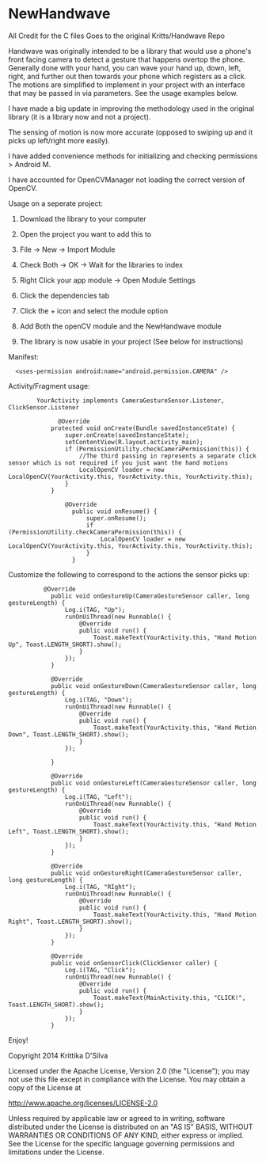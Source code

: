 # NewHandwave

All Credit for the C files Goes to the original Kritts/Handwave Repo

Handwave was originally intended to be a library that would use a phone's front facing camera to detect a gesture that happens overtop the phone. Generally done with your hand, you can wave your hand up, down, left, right, and further out then towards your phone which registers as a click. The motions are simplified to implement in your project with an interface that may be passed in via parameters. See the usage examples below.

I have made a big update in improving the methodology used in the original library (it is a library now and not a project).

The sensing of motion is now more accurate (opposed to swiping up and it picks up left/right more easily). 

I have added convenience methods for initializing and checking permissions > Android M. 

I have accounted for OpenCVManager not loading the correct version of OpenCV.

Usage on a seperate project:

1. Download the library to your computer

2. Open the project you want to add this to

3. File -> New -> Import Module

4. Check Both -> OK -> Wait for the libraries to index

5. Right Click your app module -> Open Module Settings

6. Click the dependencies tab 

7. Click the + icon and select the module option

8. Add Both the openCV module and the NewHandwave module

9. The library is now usable in your project (See below for instructions)



Manifest:

      <uses-permission android:name="android.permission.CAMERA" />


Activity/Fragment usage:

            YourActivity implements CameraGestureSensor.Listener, ClickSensor.Listener

                  @Override
                protected void onCreate(Bundle savedInstanceState) {
                    super.onCreate(savedInstanceState);
                    setContentView(R.layout.activity_main);
                    if (PermissionUtility.checkCameraPermission(this)) {
                        //The third passing in represents a separate click sensor which is not required if you just want the hand motions
                        LocalOpenCV loader = new LocalOpenCV(YourActivity.this, YourActivity.this, YourActivity.this);
                    }
                }

                    @Override
                      public void onResume() {
                          super.onResume();
                          if (PermissionUtility.checkCameraPermission(this)) {
                              LocalOpenCV loader = new LocalOpenCV(YourActivity.this, YourActivity.this, YourActivity.this);
                          }
                      }

Customize the following to correspond to the actions the sensor picks up:

              @Override
                public void onGestureUp(CameraGestureSensor caller, long gestureLength) {
                    Log.i(TAG, "Up");
                    runOnUiThread(new Runnable() {
                        @Override
                        public void run() {
                            Toast.makeText(YourActivity.this, "Hand Motion Up", Toast.LENGTH_SHORT).show();
                        }
                    });
                }

                @Override
                public void onGestureDown(CameraGestureSensor caller, long gestureLength) {
                    Log.i(TAG, "Down");
                    runOnUiThread(new Runnable() {
                        @Override
                        public void run() {
                            Toast.makeText(YourActivity.this, "Hand Motion Down", Toast.LENGTH_SHORT).show();
                        }
                    });

                }

                @Override
                public void onGestureLeft(CameraGestureSensor caller, long gestureLength) {
                    Log.i(TAG, "Left");
                    runOnUiThread(new Runnable() {
                        @Override
                        public void run() {
                            Toast.makeText(YourActivity.this, "Hand Motion Left", Toast.LENGTH_SHORT).show();
                        }
                    });
                }

                @Override
                public void onGestureRight(CameraGestureSensor caller, long gestureLength) {
                    Log.i(TAG, "RIght");
                    runOnUiThread(new Runnable() {
                        @Override
                        public void run() {
                            Toast.makeText(YourActivity.this, "Hand Motion Right", Toast.LENGTH_SHORT).show();
                        }
                    });
                }
                
                @Override
                public void onSensorClick(ClickSensor caller) {
                    Log.i(TAG, "Click");
                    runOnUiThread(new Runnable() {
                        @Override
                        public void run() {
                            Toast.makeText(MainActivity.this, "CLICK!", Toast.LENGTH_SHORT).show();
                        }
                    });
                }
                
 Enjoy!

Copyright 2014 Krittika D'Silva

Licensed under the Apache License, Version 2.0 (the "License");
you may not use this file except in compliance with the License.
You may obtain a copy of the License at

   http://www.apache.org/licenses/LICENSE-2.0

Unless required by applicable law or agreed to in writing, software
distributed under the License is distributed on an "AS IS" BASIS,
WITHOUT WARRANTIES OR CONDITIONS OF ANY KIND, either express or implied.
See the License for the specific language governing permissions and
limitations under the License.
